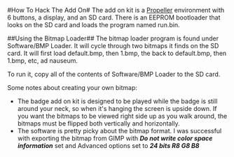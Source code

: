 #How To Hack The Add On#
The add on kit is a [Propeller](http://en.wikipedia.org/wiki/Parallax_Propeller) environment with 6 buttons,
a display, and an SD card. There is an EEPROM bootloader that looks on the SD card and loads the program named run.bin.

##Using the Bitmap Loader##
The bitmap loader program is found under Software/BMP Loader.  It will cycle through two bitmaps it finds
on the SD card.  It will first load default.bmp, then 1.bmp, the back to default.bmp, then 1.bmp, etc, ad nauseum.

To run it, copy all of the contents of Software/BMP Loader to the SD card.

Some notes about creating your own bitmap:
- The badge add on kit is designed to be played while the badge is still around your neck, so when it's hanging the screen is upside down. If you want the bitmaps to be viewed right side up as you walk around, the bitmaps must be flipped both vertically and horizontally.
- The software is pretty picky about the bitmap format. I was successful with exporting the bitmap from GIMP with _**Do not write color space information**_ set and Advanced options set to _**24 bits R8 G8 B8**_
